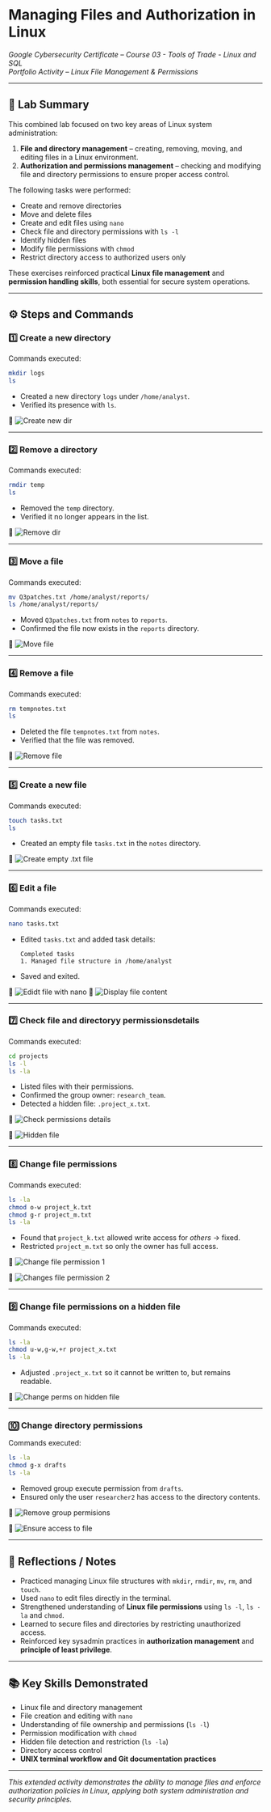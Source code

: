 # Managing Files and Authorization in Linux  
*Google Cybersecurity Certificate – Course 03 - Tools of Trade - Linux and SQL*  
*Portfolio Activity – Linux File Management & Permissions*  

---

## 🎯 Lab Summary  
This combined lab focused on two key areas of Linux system administration:  

1. **File and directory management** – creating, removing, moving, and editing files in a Linux environment.  
2. **Authorization and permissions management** – checking and modifying file and directory permissions to ensure proper access control.  

The following tasks were performed:  
- Create and remove directories  
- Move and delete files  
- Create and edit files using `nano`  
- Check file and directory permissions with `ls -l`  
- Identify hidden files  
- Modify file permissions with `chmod`  
- Restrict directory access to authorized users only  

These exercises reinforced practical **Linux file management** and **permission handling skills**, both essential for secure system operations.  

---

## ⚙️ Steps and Commands  

### 1️⃣ Create a new directory  
Commands executed:  
```bash
mkdir logs
ls
```  
- Created a new directory `logs` under `/home/analyst`.  
- Verified its presence with `ls`.  

📸
![Create new dir](../assets/activity-03-03/act-01/img-1.png)

---

### 2️⃣ Remove a directory  
Commands executed:  
```bash
rmdir temp
ls
```  
- Removed the `temp` directory.  
- Verified it no longer appears in the list.  

📸
![Remove dir](../assets/activity-03-03/act-01/img-2.png)

---

### 3️⃣ Move a file  
Commands executed:  
```bash
mv Q3patches.txt /home/analyst/reports/
ls /home/analyst/reports/
```  
- Moved `Q3patches.txt` from `notes` to `reports`.  
- Confirmed the file now exists in the `reports` directory.  

📸
![Move file](../assets/activity-03-03/act-01/img-3.png)

---

### 4️⃣ Remove a file  
Commands executed:  
```bash
rm tempnotes.txt
ls
```  
- Deleted the file `tempnotes.txt` from `notes`.  
- Verified that the file was removed.  

📸
![Remove file](../assets/activity-03-03/act-01/img-4.png)

---

### 5️⃣ Create a new file  
Commands executed:  
```bash
touch tasks.txt
ls
```  
- Created an empty file `tasks.txt` in the `notes` directory.  

📸
![Create empty .txt file](../assets/activity-03-03/act-01/img-5.png)

---

### 6️⃣ Edit a file  
Commands executed:  
```bash
nano tasks.txt
```  
- Edited `tasks.txt` and added task details:  
  ```
  Completed tasks
  1. Managed file structure in /home/analyst
  ```  
- Saved and exited.  

📸
![Edidt file with nano](../assets/activity-03-03/act-01/img-6.png)
📸
![Display file content](../assets/activity-03-03/act-01/img-7.png)

---

### 7️⃣ Check file and directoryy permissionsdetails  
Commands executed:  
```bash
cd projects
ls -l
ls -la
```  
- Listed files with their permissions.  
- Confirmed the group owner: `research_team`.  
- Detected a hidden file: `.project_x.txt`.  

📸
![Check permissions details](../assets/activity-03-03/act-02/img-1.png)  

📸
![Hidden file](../assets/activity-03-03/act-02/img-2.png)

---

### 8️⃣ Change file permissions  
Commands executed:  
```bash
ls -la
chmod o-w project_k.txt
chmod g-r project_m.txt
ls -la
```  
- Found that `project_k.txt` allowed write access for *others* → fixed.  
- Restricted `project_m.txt` so only the owner has full access.  

📸
![Change file permission 1](../assets/activity-03-03/act-02/img-3.png)

📸
![Changes file permission 2](../assets/activity-03-03/act-02/img-4.png)

---

### 9️⃣ Change file permissions on a hidden file  
Commands executed:  
```bash
ls -la
chmod u-w,g-w,+r project_x.txt
ls -la
```  
- Adjusted `.project_x.txt` so it cannot be written to, but remains readable.  

📸
![Change perms on hidden file](../assets/activity-03-03/act-02/img-5.png)

---

### 🔟 Change directory permissions  
Commands executed:  
```bash
ls -la
chmod g-x drafts
ls -la
```  
- Removed group execute permission from `drafts`.  
- Ensured only the user `researcher2` has access to the directory contents.  

📸
![Remove group permisions](../assets/activity-03-03/act-02/img-6.png)

📸
![Ensure access to file](../assets/activity-03-03/act-02/img-7.png)

---

## 🧠 Reflections / Notes  
- Practiced managing Linux file structures with `mkdir`, `rmdir`, `mv`, `rm`, and `touch`.  
- Used `nano` to edit files directly in the terminal.  
- Strengthened understanding of **Linux file permissions** using `ls -l`, `ls -la` and `chmod`.  
- Learned to secure files and directories by restricting unauthorized access.  
- Reinforced key sysadmin practices in **authorization management** and **principle of least privilege**.  

---

## 📚 Key Skills Demonstrated  
- Linux file and directory management  
- File creation and editing with `nano`  
- Understanding of file ownership and permissions (`ls -l`)  
- Permission modification with `chmod`  
- Hidden file detection and restriction (`ls -la`) 
- Directory access control  
- **UNIX terminal workflow and Git documentation practices**  

---

*This extended activity demonstrates the ability to manage files and enforce authorization policies in Linux, applying both system administration and security principles.*  

